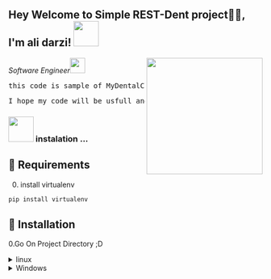 <h2>Hey Welcome to Simple REST-Dent project🙏🏻, I'm ali darzi! <img src="https://media.giphy.com/media/12oufCB0MyZ1Go/giphy.gif" width="50"></h2>
<img align='right' src="https://media.giphy.com/media/M9gbBd9nbDrOTu1Mqx/giphy.gif" width="230">
<p><em>Software Engineer<img src="https://media.giphy.com/media/WUlplcMpOCEmTGBtBW/giphy.gif" width="30">
</em></p>
<pre>this code is sample of MyDentalClinic App</pre>
<pre>I hope my code will be usfull and Hope you enjoy it !! </pre>


### <img src="https://media.giphy.com/media/VgCDAzcKvsR6OM0uWg/giphy.gif" width="50"> instalation ...

## 🤝 Requirements

0. install virtualenv
  ```bash
  pip install virtualenv
  ```

## 🚀 Installation

0.Go On Project Directory ;D

<details>
<summary>linux</summary>

1.make a virtual environment:

```zsh title="Terminal"
python -m venv vnev
```

2.active virtual environment:

```zsh title="Terminal"
source ./venv/bin/activate
```
3.install requirements in virtual

```zsh title="Terminal"
pip install -r requirements.txt
```
  

6.migrate to DB:
```zsh title="Terminal"
python manage.py migrate
```

</details>

<details>
<summary>Windows</summary>
1.make a virtual environment:

```zsh title="Terminal"
python -m venv vnev
```

2.active virtual environment:

```zsh title="Terminal"
.\venv\Script\activate
```
3.install requirements in virtual

```zsh title="Terminal"
pip install -r requirements.txt
```

6.migrate to DB:
```zsh title="Terminal"
python manage.py migrate
```


</details>






